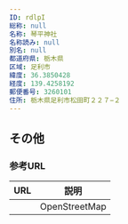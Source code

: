 ```yaml
---
ID: rdlpI
総称: null
名称: 琴平神社
名称読み: null
別名: null
都道府県: 栃木県
区域: 足利市
緯度: 36.3850428
経度: 139.4258192
郵便番号: 3260101
住所: 栃木県足利市松田町２２７−２
---
```


## その他

### 参考URL

| URL | 説明          |
| --- | ------------- |
|     | OpenStreetMap |
